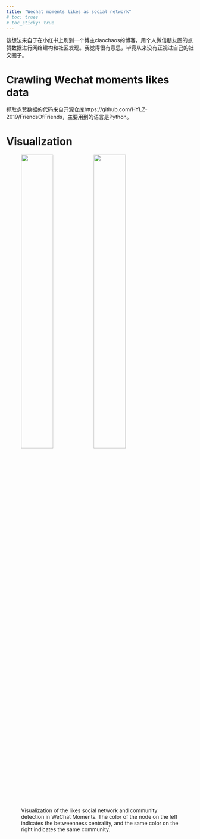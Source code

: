 ```yaml
---
title: "Wechat moments likes as social network"
# toc: trues
# toc_sticky: true
---
```


该想法来自于在小红书上刷到一个博主ciaochaos的博客，用个人微信朋友圈的点赞数据进行网络建构和社区发现。我觉得很有意思，毕竟从来没有正视过自己的社交圈子。

# Crawling Wechat moments likes data

抓取点赞数据的代码来自开源仓库https://github.com/HYLZ-2019/FriendsOfFriends，主要用到的语言是Python。

# Visualization

<figure class="half">
    <img src="{{ site.url }}{{ site.baseurl }}/assets/images/post_figs/wechat-likes/fig1.jpg" width="45%">
    <img src="{{ site.url }}{{ site.baseurl }}/assets/images/post_figs/wechat-likes/fig2.jpg" width="45%">
    <figcaption>Visualization of the likes social network and community detection in WeChat Moments. The color of the node on the left indicates the betweenness centrality, and the same color on the right indicates the same community.</figcaption>
</figure>




